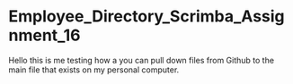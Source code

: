 # Employee_Directory_Scrimba_Assignment_16
Hello this is me testing how a you can pull down files from Github to the main file that exists on my personal computer. 
